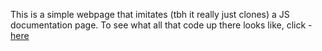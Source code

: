 This is a simple webpage that imitates (tbh it really just clones) a JS documentation page.
To see what all that code up there looks like, click - [here](https://pranshr.github.io/Trombones-Landing-Page/)
